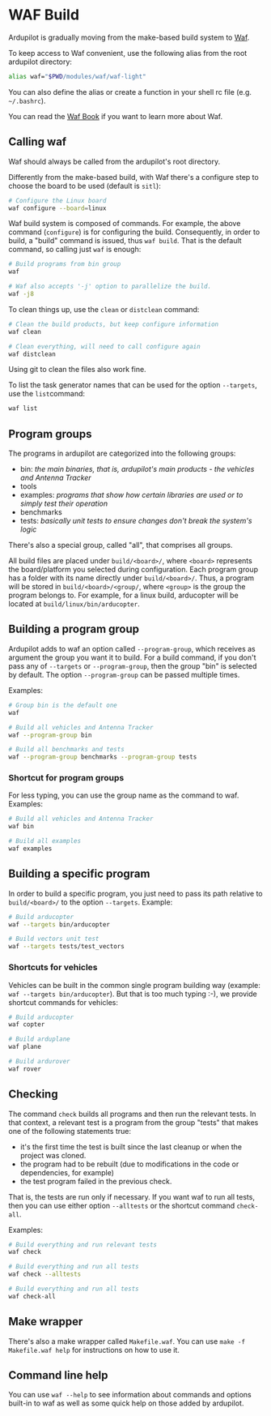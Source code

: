 # WAF Build #

Ardupilot is gradually moving from the make-based build system to
[Waf](https://waf.io/).

To keep access to Waf convenient, use the following alias from the
root ardupilot directory:

```bash
alias waf="$PWD/modules/waf/waf-light"
```

You can also define the alias or create a function in your shell rc file (e.g.
`~/.bashrc`).

You can read the [Waf Book](https://waf.io/book/) if you want to learn more
about Waf.

## Calling waf ##

Waf should always be called from the ardupilot's root directory.

Differently from the make-based build, with Waf there's a configure step
to choose the board to be used (default is `sitl`):

```bash
# Configure the Linux board
waf configure --board=linux
```

Waf build system is composed of commands. For example, the above command
(`configure`) is for configuring the build. Consequently, in order to build, a
"build" command is issued, thus `waf build`. That is the default command, so
calling just `waf` is enough:

```bash
# Build programs from bin group
waf

# Waf also accepts '-j' option to parallelize the build.
waf -j8
```

To clean things up, use the `clean` or `distclean` command:

```bash
# Clean the build products, but keep configure information
waf clean

# Clean everything, will need to call configure again
waf distclean
```

Using git to clean the files also work fine.

To list the task generator names that can be used for the option `--targets`,
use the `list`command:

```bash
waf list
```

## Program groups ##

The programs in ardupilot are categorized into the following groups:

 - bin: *the main binaries, that is, ardupilot's main products - the vehicles and
   Antenna Tracker*
 - tools
 - examples: *programs that show how certain libraries are used or to simply
   test their operation*
 - benchmarks
 - tests: *basically unit tests to ensure changes don't break the system's
   logic*

There's also a special group, called "all", that comprises all groups.

All build files are placed under `build/<board>/`, where `<board>` represents
the board/platform you selected during configuration. Each program group has a
folder with its name directly under `build/<board>/`. Thus, a program will be
stored in `build/<board>/<group/`, where `<group>` is the group the program
belongs to. For example, for a linux build, arducopter will be located at
`build/linux/bin/arducopter`.

## Building a program group ##

Ardupilot adds to waf an option called `--program-group`, which receives as
argument the group you want it to build. For a build command, if you don't pass
any of `--targets` or `--program-group`, then the group "bin" is selected by
default. The option `--program-group` can be passed multiple times.

Examples:

```bash
# Group bin is the default one
waf

# Build all vehicles and Antenna Tracker
waf --program-group bin

# Build all benchmarks and tests
waf --program-group benchmarks --program-group tests
```
### Shortcut for program groups ###

For less typing, you can use the group name as the command to waf. Examples:

```bash
# Build all vehicles and Antenna Tracker
waf bin

# Build all examples
waf examples
```

## Building a specific program ##

In order to build a specific program, you just need to pass its path relative
to `build/<board>/` to the option `--targets`. Example:

```bash
# Build arducopter
waf --targets bin/arducopter

# Build vectors unit test
waf --targets tests/test_vectors
```

### Shortcuts for vehicles ###

Vehicles can be built in the common single program building way (example: `waf
--targets bin/arducopter`). But that is too much typing :-), we provide
shortcut commands for vehicles:

```bash
# Build arducopter
waf copter

# Build arduplane
waf plane

# Build ardurover
waf rover
```

## Checking ##

The command `check` builds all programs and then run the relevant tests. In
that context, a relevant test is a program from the group "tests" that makes
one of the following statements true:

 - it's the first time the test is built since the last cleanup or when the
   project was cloned.
 - the program had to be rebuilt (due to modifications in the code or
   dependencies, for example)
 - the test program failed in the previous check.

That is, the tests are run only if necessary. If you want waf to run all tests,
then you can use either option `--alltests` or the shortcut command
`check-all`.

Examples:

```bash
# Build everything and run relevant tests
waf check

# Build everything and run all tests
waf check --alltests

# Build everything and run all tests
waf check-all
```

## Make wrapper ##

There's also a make wrapper called `Makefile.waf`. You can use
`make -f Makefile.waf help` for instructions on how to use it.

## Command line help ##

You can use `waf --help` to see information about commands and options built-in
to waf as well as some quick help on those added by ardupilot.
